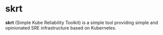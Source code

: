 # skrt

**skrt** (Simple Kube Reliability Toolkit) is a simple tool providing simple and opinionated SRE infrastructure based on Kubernetes.